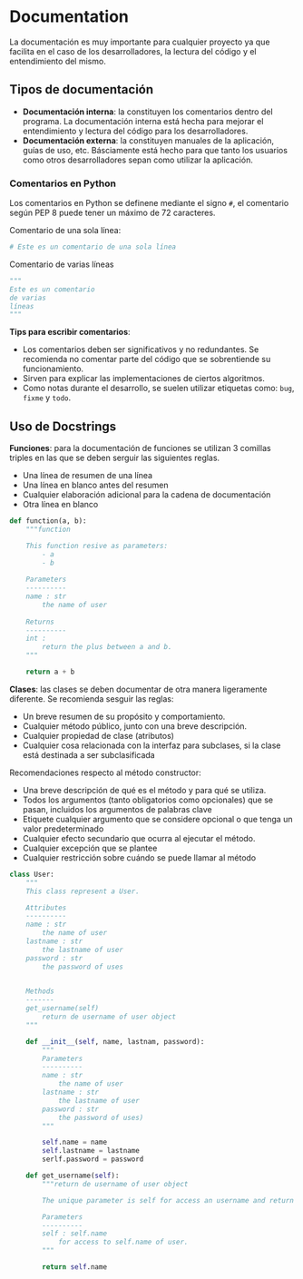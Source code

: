 # Documentation

La documentación es muy importante para cualquier proyecto ya que facilita en el caso de los desarrolladores, la lectura del código y el entendimiento del mismo.

## Tipos de documentación
* **Documentación interna**: la constituyen los comentarios dentro del programa. La documentación interna está hecha para mejorar el entendimiento y lectura del código para los desarrolladores.
* **Documentación externa**: la constituyen manuales de la aplicación, guías de uso, etc. Básciamente está hecho para que tanto los usuarios como otros desarrolladores sepan como utilizar la aplicación.

### Comentarios en Python

Los comentarios en Python se definene mediante el signo `#`, el comentario según PEP 8 puede tener un máximo de 72 caracteres.

Comentario de una sola línea:
```python
# Este es un comentario de una sola línea
```

Comentario de varias líneas
```python
"""
Este es un comentario
de varias
líneas
"""
```
**Tips para escribir comentarios**:
* Los comentarios deben ser significativos y no redundantes. Se recomienda no comentar parte del código que se sobrentiende su funcionamiento. 
* Sirven para explicar las implementaciones de ciertos algoritmos.
* Como notas durante el desarrollo, se suelen utilizar etiquetas como: `bug`, `fixme` y `todo`.

## Uso de Docstrings

**Funciones**: para la documentación de funciones se utilizan 3 comillas triples en las que se deben serguir las siguientes reglas.

* Una línea de resumen de una línea
* Una línea en blanco antes del resumen
* Cualquier elaboración adicional para la cadena de documentación
* Otra línea en blanco

```python
def function(a, b):
    """function

    This function resive as parameters:
        - a
        - b
    
    Parameters
    ----------
    name : str
        the name of user
    
    Returns
    ----------
    int : 
        return the plus between a and b.
    """

    return a + b
```

**Clases**: las clases se deben documentar de otra manera ligeramente diferente. Se recomienda sesguir las reglas:

* Un breve resumen de su propósito y comportamiento.
* Cualquier método público, junto con una breve descripción.
* Cualquier propiedad de clase (atributos)
* Cualquier cosa relacionada con la interfaz para subclases, si la clase está destinada a ser subclasificada

Recomendaciones respecto al método constructor:

* Una breve descripción de qué es el método y para qué se utiliza.
* Todos los argumentos (tanto obligatorios como opcionales) que se pasan, incluidos los argumentos de palabras clave
* Etiquete cualquier argumento que se considere opcional o que tenga un valor predeterminado
* Cualquier efecto secundario que ocurra al ejecutar el método.
* Cualquier excepción que se plantee
* Cualquier restricción sobre cuándo se puede llamar al método

```python
class User:
    """
    This class represent a User.

    Attributes
    ----------
    name : str
        the name of user
    lastname : str
        the lastname of user
    password : str
        the password of uses
    

    Methods
    -------
    get_username(self)
        return de username of user object
    """

    def __init__(self, name, lastnam, password):
        """
        Parameters
        ----------
        name : str
            the name of user
        lastname : str
            the lastname of user
        password : str
            the password of uses)
        """

        self.name = name
        self.lastname = lastname
        serlf.password = password

    def get_username(self):
        """return de username of user object

        The unique parameter is self for access an username and return this data.

        Parameters
        ----------
        self : self.name
            for access to self.name of user.
        """

        return self.name
``` 
